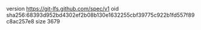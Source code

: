 version https://git-lfs.github.com/spec/v1
oid sha256:68393d952bd4302ef2b08b130e1632255cbf39775c922b1fd557f89c8ac257e8
size 3679
